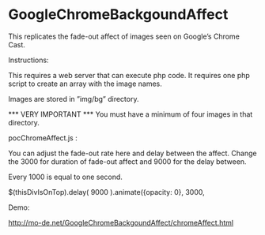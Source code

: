 # GoogleChromeBackgoundAffect
This replicates the fade-out affect of images seen on Google’s Chrome Cast.

Instructions:

This requires a web server that can execute php code.  It requires one php script to create an array with the image names.

Images are stored in ”img/bg” directory.

*** VERY IMPORTANT ***
You must have a minimum of four images in that directory.

pocChromeAffect.js :

You can adjust the fade-out rate here and delay between the affect.  Change the 3000 for duration of fade-out affect and  9000 for the delay between.

Every 1000 is equal to one second.

$(thisDivIsOnTop).delay( 9000 ).animate({opacity: 0}, 3000,

Demo:

http://mo-de.net/GoogleChromeBackgoundAffect/chromeAffect.html
